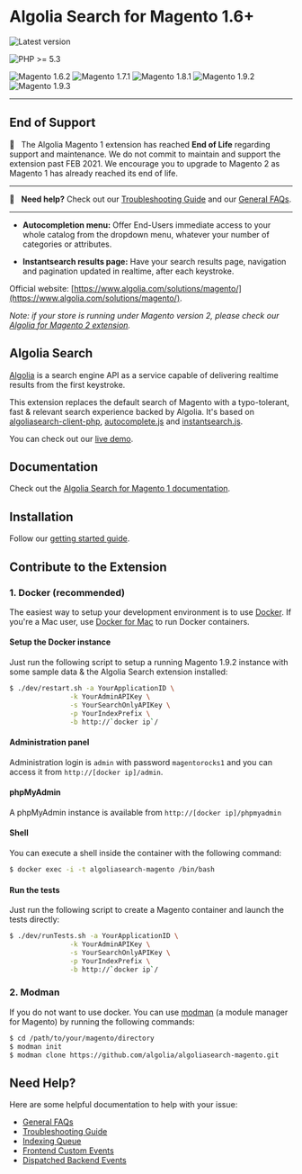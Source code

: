 Algolia Search for Magento 1.6+
==================

![Latest version](https://img.shields.io/badge/latest-1.19.0-green.svg)

![PHP >= 5.3](https://img.shields.io/badge/php-%3E=5.3-green.svg)

![Magento 1.6.2](https://img.shields.io/badge/magento-1.6.2-blue.svg)
![Magento 1.7.1](https://img.shields.io/badge/magento-1.7.1-blue.svg)
![Magento 1.8.1](https://img.shields.io/badge/magento-1.8.1-blue.svg)
![Magento 1.9.2](https://img.shields.io/badge/magento-1.9.2-blue.svg)
![Magento 1.9.3](https://img.shields.io/badge/magento-1.9.3-blue.svg)

-------

## End of Support

🚨 &nbsp; The Algolia Magento 1 extension has reached **End of Life** regarding support and maintenance. We do not commit to maintain and support the extension past FEB 2021. We encourage you to upgrade to Magento 2 as Magento 1 has already reached its end of life. 

-------

🔎  &nbsp; **Need help?** Check out our [Troubleshooting Guide](https://www.algolia.com/doc/integration/magento-1/troubleshooting/data-indexes-queues/) and our [General FAQs](https://www.algolia.com/doc/integration/magento-1/troubleshooting/general-faq/).

-------

- **Autocompletion menu:** Offer End-Users immediate access to your whole catalog from the dropdown menu, whatever your number of categories or attributes.

- **Instantsearch results page:** Have your search results page, navigation and pagination updated in realtime, after each keystroke.

Official website: [https://www.algolia.com/solutions/magento/](https://www.algolia.com/solutions/magento/).

*Note: if your store is running under Magento version 2, please check our [Algolia for Magento 2 extension](https://github.com/algolia/algoliasearch-magento-2).*

Algolia Search
--------------

[Algolia](http://www.algolia.com) is a search engine API as a service capable of delivering realtime results from the first keystroke.

This extension replaces the default search of Magento with a typo-tolerant, fast & relevant search experience backed by Algolia. It's based on [algoliasearch-client-php](https://github.com/algolia/algoliasearch-client-php), [autocomplete.js](https://github.com/algolia/autocomplete.js) and [instantsearch.js](https://github.com/algolia/instantsearch.js).

You can check out our [live demo](https://magento.algolia.com).

Documentation
--------------

Check out the [Algolia Search for Magento 1 documentation](https://www.algolia.com/doc/integration/magento-1/getting-started/quick-start/).

Installation
------------

Follow our [getting started guide](https://www.algolia.com/doc/integration/magento-1/getting-started/quick-start/).

Contribute to the Extension
------------

### 1. Docker (recommended)

The easiest way to setup your development environment is to use [Docker](https://www.docker.com/). If you're a Mac user, use [Docker for Mac](https://docs.docker.com/engine/installation/mac/) to run Docker containers.

#### Setup the Docker instance

Just run the following script to setup a running Magento 1.9.2 instance with some sample data & the Algolia Search extension installed:

```sh
$ ./dev/restart.sh -a YourApplicationID \
               -k YourAdminAPIKey \
               -s YourSearchOnlyAPIKey \
               -p YourIndexPrefix \
               -b http://`docker ip`/
```

#### Administration panel

Administration login is `admin` with password `magentorocks1` and you can access it from `http://[docker ip]/admin`.

#### phpMyAdmin

A phpMyAdmin instance is available from `http://[docker ip]/phpmyadmin`

#### Shell

You can execute a shell inside the container with the following command:

```sh
$ docker exec -i -t algoliasearch-magento /bin/bash
```

#### Run the tests

Just run the following script to create a Magento container and launch the tests directly:

```sh
$ ./dev/runTests.sh -a YourApplicationID \
               -k YourAdminAPIKey \
               -s YourSearchOnlyAPIKey \
               -p YourIndexPrefix \
               -b http://`docker ip`/
```

### 2. Modman

If you do not want to use docker. You can use [modman](https://github.com/colinmollenhour/modman) (a module manager for Magento) by running the following commands:

```sh
$ cd /path/to/your/magento/directory
$ modman init
$ modman clone https://github.com/algolia/algoliasearch-magento.git
```

Need Help?
------------
Here are some helpful documentation to help with your issue:

- [General FAQs](https://www.algolia.com/doc/integration/magento-1/troubleshooting/general-faq/)
- [Troubleshooting Guide](https://www.algolia.com/doc/integration/magento-1/troubleshooting/data-indexes-queues/)
- [Indexing Queue](https://www.algolia.com/doc/integration/magento-1/how-it-works/indexing-queue/)
- [Frontend Custom Events](https://www.algolia.com/doc/integration/magento-1/customize/custom-front-end-events/)
- [Dispatched Backend Events](https://www.algolia.com/doc/integration/magento-1/customize/custom-back-end-events/)
